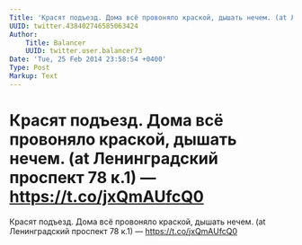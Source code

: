 ```yaml
---
Title: 'Красят подъезд. Дома всё провоняло краской, дышать нечем. (at Ленинградский проспект 78 к.1) — https://t.co/jxQmAUfcQ0'
UUID: twitter.438402746585063424
Author:
    Title: Balancer
    UUID: twitter.user.balancer73
Date: 'Tue, 25 Feb 2014 23:58:54 +0400'
Type: Post
Markup: Text
---
```


# Красят подъезд. Дома всё провоняло краской, дышать нечем. (at Ленинградский проспект 78 к.1) — https://t.co/jxQmAUfcQ0

Красят подъезд. Дома всё провоняло краской, дышать нечем.
(at Ленинградский проспект 78 к.1) — https://t.co/jxQmAUfcQ0